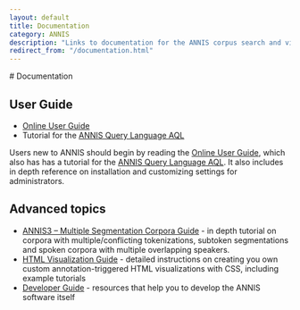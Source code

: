 ```yaml
---
layout: default
title: Documentation
category: ANNIS
description: "Links to documentation for the ANNIS corpus search and visualization system."
redirect_from: "/documentation.html"
--- 
```


<div class="page-header">
# Documentation
</div>


## User Guide

- [<i class="fa fa-book"></i> Online User Guide](http://korpling.github.io/ANNIS/{{site.data.annis.short-version}}/user-guide/)
- Tutorial for the [ANNIS Query Language AQL](http://korpling.github.io/ANNIS/{{site.data.annis.short-version}}/user-guide/aql/)

Users new to ANNIS should begin by reading the [<i class="fa fa-book"></i> Online User Guide](http://korpling.github.io/ANNIS/{{site.data.annis.short-version}}/user-guide/), which also has has a tutorial for the [ANNIS Query Language AQL](http://korpling.github.io/ANNIS/{{site.data.annis.short-version}}/user-guide/aql/).
It also includes in depth reference on installation and customizing settings for administrators.

## Advanced topics


- [<i class="fa fa-file-pdf-o"></i> ANNIS3 – Multiple Segmentation Corpora Guide](resources/ANNIS3_multiseg_guide_2013-6.pdf) - in depth tutorial on corpora with multiple/conflicting tokenizations, subtoken segmentations and spoken corpora with multiple overlapping speakers.
- [<i class="fa fa-file-pdf-o"></i>  HTML Visualization Guide](resources/ANNIS_HTML_Vis_Guide.pdf) - detailed instructions on creating you own custom annotation-triggered HTML visualizations with CSS, including example tutorials
- [<i class="fa fa-book"></i> Developer Guide](http://korpling.github.io/ANNIS/{{site.data.annis.short-version}}/developer-guide/) - resources that help you to develop the ANNIS software itself
